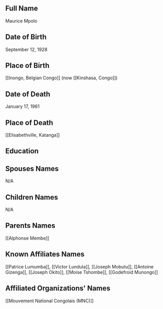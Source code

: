 ## Full Name
Maurice Mpolo

## Date of Birth
September 12, 1928

## Place of Birth
[[Inongo, Belgian Congo]] (now [[Kinshasa, Congo]])

## Date of Death
January 17, 1961

## Place of Death
[[Elisabethville, Katanga]] 

## Education


## Spouses Names
N/A

## Children Names
N/A

## Parents Names
[[Alphonse Membe]]

## Known Affiliates Names
[[Patrice Lumumba]], [[Victor Lundula]], [[Joseph Mobutu]], [[Antoine Gizenga]], [[Joseph Okito]], [[Moise Tshombe]], [[Godefroid Munongo]]

## Affiliated Organizations' Names
[[Mouvement National Congolais (MNC)]]

